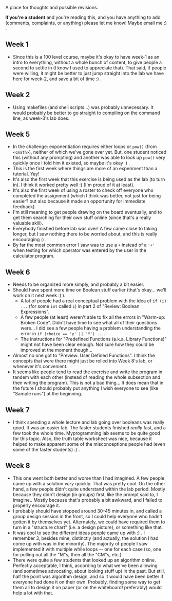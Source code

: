 A place for thoughts and possible revisions.

**If you're a student** and you're reading this, and you have anything to add
(comments, complaints, or anything) please let me know!  Maybe email me :) .


## Week 1
- Since this is a 100 level course, maybe it's okay to have week-1 as an intro
  to everything, without a whole bunch of content, to give people a second to
  settle in (I know I used to appreciate that).  That said, if people were
  willing, it might be better to just jump straight into the lab we have here
  for week-2, and save a bit of time :) .

## Week 2
- Using makefiles (and shell scripts...) was probably unnecessary.  It would
  probably be better to go straight to compiling on the command line, as
  week-3's lab does.

## Week 5
- In the challenge: exponentiation requires either loops or `pow()` (from
  `<cmath>`), neither of which we've gone over yet.  But, one student noticed
  this (without any prompting) and another was able to look up `pow()` very
  quickly once I told him it existed, so maybe it's okay :) .
- This is the first week where things are more of an experiment than a
  tutorial.  Yay!
- It's also the first week that this exercise is being used as the lab (to turn
  in).  I think it worked pretty well :) (I'm proud of it at least).
- It's also the first week of using a roster to check off everyone who
  completed the assignment (which I think was better, not just for being
  easier? but also because it made an opportunity for immediate feedback).
- I'm still meaning to get people drawing on the board eventually, and to get
  them searching for their own stuff online (since that's a really valuable
  skill).
- Everybody finished before lab was over!  A few came close to taking longer,
  but I saw nothing there to be worried about, and this is really encouraging
  :) .
- By far the most common error I saw was to use a `+` instead of a `'+'` when
  testing for which operator was entered by the user in the calculator program.

## Week 6
- Needs to be organized more simply, and probably a bit easier.
- Should have spent more time on Boolean stuff earlier (that's okay... we'll
  work on it next week :) ).
    - A lot of people had a real conceptual problem with the idea of `if (i)
      ...` (for some `int` called `i`) in part 2 of "Review: Boolean
      Expressions".
    - A few people (at least) weren't able to fix all the errors in "Warm-up:
      Broken Code".  Didn't have time to see what all of their questions
      were...  I did see a few people having a problem understanding the error
      in `if (choice == 'y' || 'Y') ...`.
    - The instructions for "Predefined Functions (a.k.a. Library Functions)"
      might not have been clear enough.  Not sure how they could be improved at
      the moment though...
- Almost no one got to "Preview: User Defined Functions".  I think the concepts
  that were there might just be rolled into Week 8's lab, or whenever it's
  convenient.
- It seems like people tend to read the exercise and write the program in
  tandem with each other (instead of reading the whole subsection and then
  writing the program).  This is not a bad thing...  It does mean that in the
  future I should probably put anything I wish everyone to see (like "Sample
  runs") at the beginning.

## Week 7
- I think spending a whole lecture and lab going over booleans was really good.
  It was an easier lab.  The faster students finished *really* fast, and a few
  took the whole time.  Myprogramming lab seems to be quite good for this
  topic.  Also, the truth table worksheet was nice, because it helped to make
  apparent some of the misconceptions people had (even some of the faster
  students) :) .

## Week 8
- This one went both better and worse than I had imagined.  A few people came
  up with a solution *very* quickly.  That was pretty cool.  On the other hand,
  a few people didn't quite understand within the lab period.  Mostly because
  they didn't design (in groups) first, like the prompt said to, I imagine..
  Mostly because that's probably a bit awkward, and I failed to properly
  encourage it.
- I probably should have stopped around 30-45 minutes in, and called a group
  design session in the front, so I could help everyone who hadn't gotten it by
  themselves yet.  Alternately, we could have required them to turn in a
  "structure chart" (i.e. a design picture), or something like that.
- It was cool to see the different ideas people came up with :) .  I remember
  3, besides mine, distinctly (and actually, the solution I had come up with
  was in the minority).  The majority of people I saw implemented it with
  multiple while loops -- one for each case (so, one for pulling out all the
  "M"s, then all the "CM"s, etc.).
- There were quite a few students that looked up an algorithm online.
  Perfectly acceptable, I think, according to what we've been allowing (and
  sometimes advocating, about looking stuff up) in the past.  But still, half
  the point was algorithm design, and so it would have been better if everyone
  had done it on their own.  Probably, finding some way to get them all to
  design it on paper (or on the whiteboard! preferably) would help a lot with
  that.

